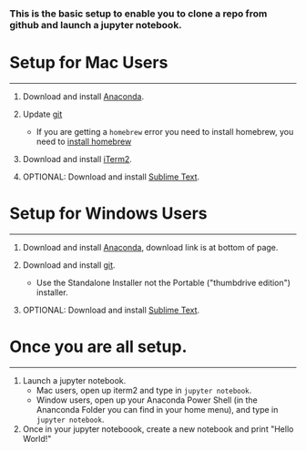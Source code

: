 ### This is the basic setup to enable you to clone a repo from github and launch a jupyter notebook.

# Setup for Mac Users
---
1. Download and install [Anaconda](https://repo.anaconda.com/archive/Anaconda3-2020.07-MacOSX-x86_64.pkg).

0. Update [git](https://git-scm.com/download/mac)
	* If you are getting a `homebrew` error you need to install homebrew, you need to [install homebrew](https://brew.sh/)


2. Download and install [iTerm2](https://iterm2.com/downloads.html).


3. OPTIONAL: Download and install [Sublime Text](https://www.sublimetext.com/).


# Setup for Windows Users
---

1. Download and install [Anaconda](https://www.anaconda.com/products/individual), download link is at bottom of page.

2. Download and install [git](https://git-scm.com/download/win).
	* Use the Standalone Installer not the Portable ("thumbdrive edition") installer. 

3. OPTIONAL: Download and install [Sublime Text](https://www.sublimetext.com/).


# Once you are all setup.
---
1. Launch a jupyter notebook.
	* Mac users, open up iterm2 and type in `jupyter notebook`.
	* Window users, open up your Anaconda Power Shell (in the Ananconda Folder you can find in your home menu), and type in `jupyter notebook`.
2.  Once in your jupyter noteboook, create a new notebook and print "Hello World!"




